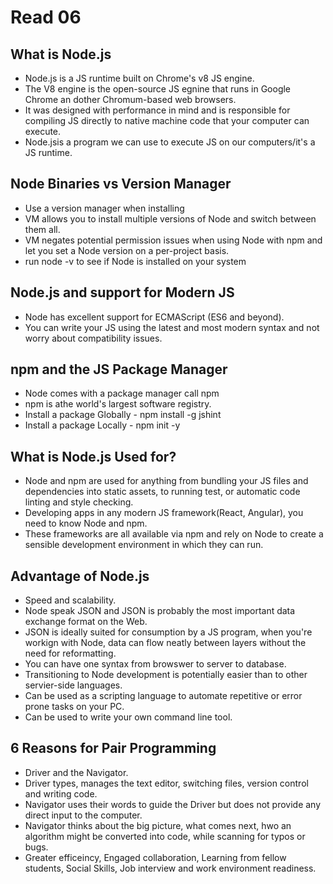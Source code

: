 # Read 06

## What is Node.js

- Node.js is a JS runtime built on Chrome's v8 JS engine.
- The V8 engine is the open-source JS egnine that runs in Google Chrome an dother Chromum-based web browsers.
- It was designed with performance in mind and is responsible for compiling JS directly to native machine code that your computer can execute.
- Node.jsis a program we can use to execute JS on our computers/it's a JS runtime.

## Node Binaries vs Version Manager

- Use a version manager when installing
- VM allows you to install multiple versions of Node and switch between them all.
- VM negates potential permission issues when using Node with npm and let you set a Node version on a per-project basis.
- run node -v to see if Node is installed on your system

## Node.js and support for Modern JS

- Node has excellent support for ECMAScript (ES6 and beyond). 
- You can write your JS using the latest and most modern syntax and not worry about compatibility issues.

## npm and the JS Package Manager

- Node comes with a package manager call npm
- npm is athe world's largest software registry.
- Install a package Globally - npm install -g jshint
- Install a package Locally - npm init -y 

## What is Node.js Used for?

- Node and npm are used for anything from bundling your JS files and dependencies into static assets, to running test, or automatic code linting and style checking.
- Developing apps in any modern JS framework(React, Angular), you need to know Node and npm.
- These frameworks are all available via npm and rely on Node to create a sensible development environment in which they can run.

## Advantage of Node.js

- Speed and scalability.
- Node speak JSON and JSON is probably the most important data exchange format on the Web.
- JSON is ideally suited for consumption by a JS program, when you're workign with Node, data can flow neatly between layers without the need for reformatting.
- You can have one syntax from browswer to server to database.
- Transitioning to Node development is potentially easier than to other servier-side languages.
- Can be used as a scripting language to automate repetitive or error prone tasks on your PC.
- Can be used to write your own command line tool.

## 6 Reasons for Pair Programming

- Driver and the Navigator.
- Driver types, manages the text editor, switching files, version control and writing code.
- Navigator uses their words to guide the Driver but does not provide any direct input to the computer.
- Navigator thinks about the big picture, what comes next, hwo an algorithm might be converted into code, while scanning for typos or bugs.
- Greater efficeincy, Engaged collaboration, Learning from fellow students, Social Skills, Job interview and work environment readiness.